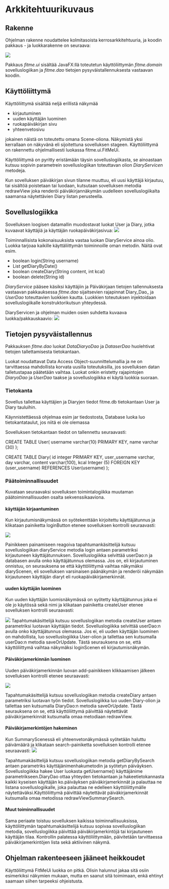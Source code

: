 # Arkkitehtuurikuvaus

## Rakenne

Ohjelman rakenne noudattelee kolmitasoista kerrosarkkitehtuuria, ja koodin pakkaus - ja luokkarakenne on seuraava:

<img src="https://github.com/vsvala/otm-harjoitustyo/blob/dev/dokumentaatio/kuvat/pakkaus.png" >

Pakkaus _fitme.ui_ sisältää JavaFX:llä toteutetun käyttöliittymän _fitme.domain_ sovelluslogiikan ja _fitme.dao_ tietojen pysyväistallennuksesta vastaavan koodin.

## Käyttöliittymä

Käyttöliittymä sisältää neljä erillistä näkymää
- kirjautuminen
- uuden käyttäjän luominen
- ruokapäiväkirjan sivu
- yhteenvetosivu

jokainen näistä on toteutettu omana Scene-oliona. Näkymistä yksi kerrallaan on näkyvänä eli sijoitettuna sovelluksen stageen. Käyttöliittymä on rakennettu ohjelmallisesti luokassa fitme.ui.FitMeUi.

Käyttöliittymä on pyritty eristämään täysin sovelluslogiikasta, se ainoastaan kutsuu sopivin parametrein sovelluslogiikan toteuttavan olion _DiaryServicen_ metodeja.

Kun sovelluksen päiväkirjan sivun tilanne muuttuu, eli uusi käyttäjä kirjautuu, tai sisältöä poistetaan tai luodaan, kutsutaan sovelluksen metodia redrawView joka renderöi päiväkirjannäkymän uudelleen sovelluslogiikalta saamansa näytettävien Diary listan perusteella.

## Sovelluslogiikka

Sovelluksen loogisen datamallin muodostavat luokat User ja Diary, jotka kuvaavat käyttäjiä ja käyttäjän ruokapäiväkirjasivua:
<img src="https://github.com/vsvala/otm-harjoitustyo/blob/dev/dokumentaatio/kuvat/tietokanta%20(1).png" >

Toiminnallisista kokonaisuuksista vastaa luokan DiaryService ainoa olio. Luokka tarjoaa kaikille käyttäliittymän toiminnoille oman metodin. Näitä ovat esim.
- boolean login(String username)
- List<Diary> getDiaryByDate() 
- boolean createDiary(String content, int kcal) 
- boolean delete(String id) 

_DiaryService_ pääsee käsiksi käyttäjiin ja Päiväkirjaan tietojen tallennuksesta vastaavan pakkauksessa _fitme.dao_ sijaitsevien rajapinnat  Diary_Dao_ ja _UserDao_ toteuttavien luokkien kautta. Luokkien toteutuksen injektoidaan sovelluslogiikalle konstruktorikutsun yhteydessä.

DiaryServicen ja ohjelman muiden osien suhdetta kuvaava luokka/pakkauskaavio:
<img src="https://github.com/vsvala/otm-harjoitustyo/blob/dev/dokumentaatio/kuvat/luokka_pakkausKaavio.png" >

## Tietojen pysyväistallennus

Pakkauksen _fitme.dao_ luokat _DataDiaryoDao_ ja _DataserDao_ huolehtivat tietojen tallettamisesta tietokantaan.

Luokat noudattavat Data Access Object-suunnittelumallia ja ne on tarvittaessa mahdollista korvata uusilla toteutuksilla, jos sovelluksen datan talletustapaa päätetään vaihtaa. Luokat onkin eristetty rajapintojen _DiaryoDao_ ja _UserDao_ taakse ja sovelluslogiikka ei käytä luokkia suoraan.


### Tietokanta

Sovellus tallettaa käyttäjien ja Diaryjen tiedot fitme.db tietokantaan User ja Diary tauluihin.

Käynnistettäessä ohjelmaa esim jar tiedostosta, Database luoka luo tietokantataulut, jos niitä ei ole olemassa

Sovelluksen tietokantaan tiedot on tallennettu seuraavasti:

CREATE TABLE User(
username varchar(10) PRIMARY KEY,
name varchar (30)
 );
 
CREATE TABLE Diary(
id integer PRIMARY KEY,
user_username varchar,  
day varchar,
content varchar(100),
kcal Integer (5)
FOREIGN KEY (user_username) REFERENCES User(username)
);


### Päätoiminnallisuudet

Kuvataan seuraavaksi sovelluksen toimintalogiikka muutaman päätoiminnallisuuden osalta sekvenssikaaviona.

#### käyttäjän kirjaantuminen

Kun kirjautumisnäkymässä on syötekenttään kirjoitettu käyttäjätunnus ja klikataan painiketta loginButton etenee sovelluksen kontrolli seuraavasti:

<img src="https://github.com/vsvala/otm-harjoitustyo/blob/master/dokumentaatio/kuvat/login_sekvenssikaavio%20(2).png">

Painikkeen painamiseen reagoiva tapahtumankäsittelijä kutsuu sovelluslogiikan diaryService metodia login antaen parametriksi kirjautuneen käyttäjätunnuksen. Sovelluslogiikka selvittää userDao:n ja databasen avulla onko käyttäjätunnus olemassa. Jos on, eli kirjautuminen onnistuu, on seurauksena se että käyttöliittymä vaihtaa näkymäksi diaryScenen, eli sovelluksen varsinaisen päänäkymän ja renderöi näkymään kirjautuneen käyttäjän diaryt eli  ruokapäiväkirjamerkinnät.

#### uuden käyttäjän luominen

Kun uuden käyttäjän luomisnäkymässä on syötetty käyttäjätunnus joka ei ole jo käytössä sekä nimi ja klikataan painiketta createUser etenee sovelluksen kontrolli seuraavasti:

<img src="https://github.com/vsvala/otm-harjoitustyo/blob/master/dokumentaatio/kuvat/createUser_sekvens.png">
Tapahtumakäsittelijä kutsuu sovelluslogiikan metodia createUser antaen parametriksi luotavan käyttäjän tiedot. Sovelluslogiikka selvittää userDao:n avulla onko käyttäjätunnus olemassa. Jos ei, eli uuden käyttäjän luominen on mahdollista, luo sovelluslogiikka User-olion ja tallettaa sen kutsumalla userDao:n metodia saveOrUpdate. Tästä seurauksena on se, että käyttöliittymä vaihtaa näkymäksi loginScenen eli kirjautumisnäkymän.


#### Päiväkirjamerkinnän luominen

Uuden päiväkirjamerkinnän luovan add-painikkeen klikkaamisen jälkeen sovelluksen kontrolli etenee seuraavasti:

<img src="https://github.com/vsvala/otm-harjoitustyo/blob/master/dokumentaatio/kuvat/createDiary%20sekvenssikaavio.png">

Tapahtumakäsittelijä kutsuu sovelluslogiikan metodia createDiary antaen parametriksi luotavan työn tiedot. Sovelluslogiikka luo uuden Diary-olion ja tallettaa sen kutsumalla DiaryDao:n metodia saveOrUpdate. Tästä seurauksena on se, että käyttöliittymä päivittää näytettävät päiväkirjamerkinnät kutsumalla omaa metodiaan redrawView.


#### Päiväkirjamerkintöjen hakeminen

Kun SummaryScenessä eli yhteenvetonäkymässä syötetään haluttu päivämäärä ja klikataan search-painiketta sovelluksen kontrolli etenee seuraavasti:
<img src="https://github.com/vsvala/otm-harjoitustyo/blob/master/dokumentaatio/kuvat/search_diary_sekvenssikaavio.png">
          
Tapahtumakäsittelijä kutsuu sovelluslogiikan metodia getDiaryBySearch antaen parametriks käyttäjänimenhakumetodin ja syötetyn päiväyksen. Sovelluslogiikka hakee User luokasta getUsername() käyttäjänime parametrikseen.DiaryDao ottaa yhteyden tietokantaan ja hakeetietokannasta kaikki kyseisen käyttäjän ko.päiväyksen päiväkirjamerkinnät ja palauttaa ne listana sovelluslogiikalle, joka palauttaa ne edelleen käyttöliittymälle näytettäväksi.Käyttöliittymä päivittää näytettävät päiväkirjamerkinnät kutsumalla omaa metodissa redrawViewSummarySearch.

#### Muut toiminnallisuudet

Sama periaate toistuu sovelluksen kaikissa toiminnallisuuksissa, käyttöliittymän tapahtumakäsittelijä kutsuu sopivaa sovelluslogiikan metodia, sovelluslogiikka päivittää päiväkirjamerkintöjä tai kirjautuneen käyttäjän tilaa. Kontrollin palatessa käyttöliittymään, päivitetään tarvittaessa päiväkirjamerkintöjen lista sekä aktiivinen näkymä.

## Ohjelman rakenteeseen jääneet heikkoudet

Käyttöliittymä FitMeUi luokka on pitkä. Olisin halunnut jakaa sitä osiin esimerkiksi näkymien mukaan, mutta en saanut sitä  toimimaan, enkä ehtinyt saamaan siihen tarpeeksi ohjeistusta.


